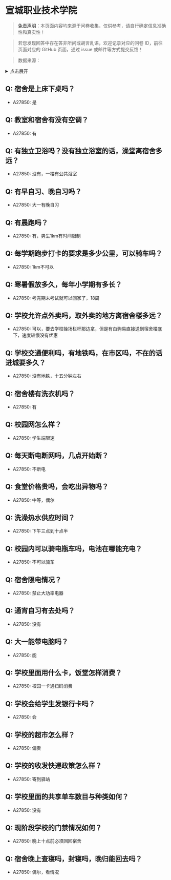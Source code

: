 # 宣城职业技术学院

> [免责声明](https://colleges.chat/#_3)：本页面内容均来源于问卷收集，仅供参考，请自行确定信息准确性和真实性！

> 若您发现回答中存在答非所问或胡言乱语，欢迎记录对应的问卷 ID，前往页面对应的 GitHub 页面，通过 issue 或邮件等方式提交反馈！

> 数据来源：

<details><summary>点击展开</summary>
<ul>
<li>A27850: 匿名 (2025 年 04 月)</li>
</ul>
</details>

## Q: 宿舍是上床下桌吗？

- A27850: 是

## Q: 教室和宿舍有没有空调？

- A27850: 有

## Q: 有独立卫浴吗？没有独立浴室的话，澡堂离宿舍多远？

- A27850: 没有，一楼有公共浴室

## Q: 有早自习、晚自习吗？

- A27850: 大一有晚自习

## Q: 有晨跑吗？

- A27850: 有，男生1km有时间限制

## Q: 每学期跑步打卡的要求是多少公里，可以骑车吗？

- A27850: 1km不可以

## Q: 寒暑假放多久，每年小学期有多长？

- A27850: 考完期末考试就可以回家了，18周

## Q: 学校允许点外卖吗，取外卖的地方离宿舍楼多远？

- A27850: 可以，要去学校操场栏杆那边拿，但是有白驹易直接送到宿舍楼底下，速度较慢没有优惠

## Q: 学校交通便利吗，有地铁吗，在市区吗，不在的话进城要多久？

- A27850: 没有地铁，十五分钟左右

## Q: 宿舍楼有洗衣机吗？

- A27850: 有

## Q: 校园网怎么样？

- A27850: 学生端限速

## Q: 每天断电断网吗，几点开始断？

- A27850: 不断电

## Q: 食堂价格贵吗，会吃出异物吗？

- A27850: 中等，偶尔

## Q: 洗澡热水供应时间？

- A27850: 下午三点到十点半

## Q: 校园内可以骑电瓶车吗，电池在哪能充电？

- A27850: 不可以骑车

## Q: 宿舍限电情况？

- A27850: 禁止大功率电器

## Q: 通宵自习有去处吗？

- A27850: 没有

## Q: 大一能带电脑吗？

- A27850: 能

## Q: 学校里面用什么卡，饭堂怎样消费？

- A27850: 校园一卡通扫码消费

## Q: 学校会给学生发银行卡吗？

- A27850: 会

## Q: 学校的超市怎么样？

- A27850: 偏贵

## Q: 学校的收发快递政策怎么样？

- A27850: 寄到驿站

## Q: 学校里面的共享单车数目与种类如何？

- A27850: 没有

## Q: 现阶段学校的门禁情况如何？

- A27850: 晚上十点前必须回回宿舍

## Q: 宿舍晚上查寝吗，封寝吗，晚归能回去吗？

- A27850: 偶尔，看情况

